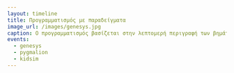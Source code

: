 ```yaml
---
layout: timeline 
title: Προγραμματισμός με παραδείγματα 
image_url: /images/genesys.jpg
caption: Ο προγραμματισμός βασίζεται στην λεπτομερή περιγραφή των βημάτων που πρέπει να ακολουθήσει ένας υπολογιστής για να φτάσει στην λύση ενός προβλήματος. Αντίθετα, ο προγραμματισμός με παραδείγματα βασίζεται στην περιγραφή της λύσης. 
events:
  - genesys
  - pygmalion
  - kidsim
---
```

